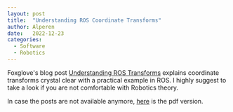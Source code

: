 ```yaml
---
layout: post
title:  "Understanding ROS Coordinate Transforms"
author: Alperen
date:   2022-12-23
categories:
  - Software
  - Robotics
---
```


Foxglove's blog post [Understanding ROS Transforms](https://foxglove.dev/blog/understanding-ros-transforms) explains coordinate transforms crystal clear with a practical example in ROS. I highly suggest to take a look if you are not comfortable with Robotics theory.

In case the posts are not available anymore, [here](/docs/ros-transforms/ros-transforms.pdf) is the pdf version.

